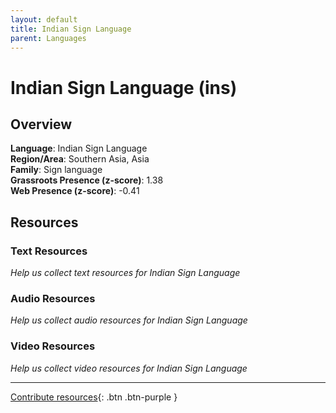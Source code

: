 ```yaml
---
layout: default
title: Indian Sign Language
parent: Languages
---
```


# Indian Sign Language (ins)

## Overview

**Language**: Indian Sign Language  
**Region/Area**: Southern Asia, Asia  
**Family**: Sign language  
**Grassroots Presence (z-score)**: 1.38  
**Web Presence (z-score)**: -0.41  

## Resources

### Text Resources
*Help us collect text resources for Indian Sign Language*

### Audio Resources
*Help us collect audio resources for Indian Sign Language*

### Video Resources
*Help us collect video resources for Indian Sign Language*

---

[Contribute resources](https://forms.office.com/e/1SfLJx3u1r){: .btn .btn-purple }
